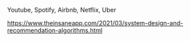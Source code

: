 
Youtube, Spotify, Airbnb, Netflix, Uber

https://www.theinsaneapp.com/2021/03/system-design-and-recommendation-algorithms.html
